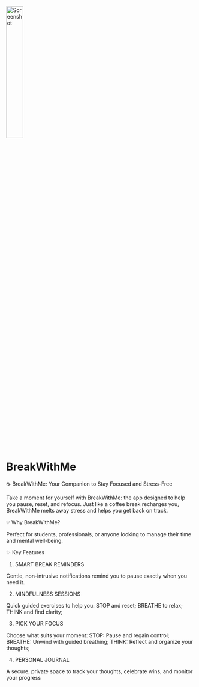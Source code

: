 
<img src="App Icon 2.png" alt="Screenshot" width= "30%"> 

# BreakWithMe
☕️ BreakWithMe: Your Companion to Stay Focused and Stress-Free

Take a moment for yourself with BreakWithMe: the app designed to help you pause, reset, and refocus. 
Just like a coffee break recharges you, BreakWithMe melts away stress and helps you get back on track.

💡 Why BreakWithMe?

Perfect for students, professionals, or anyone looking to manage their time and mental well-being.

✨ Key Features

1. SMART BREAK REMINDERS
   
Gentle, non-intrusive notifications remind you to pause exactly when you need it.

2. MINDFULNESS SESSIONS
   
Quick guided exercises to help you:
STOP and reset; 
BREATHE to relax;
THINK and find clarity;

3. PICK YOUR FOCUS
   
Choose what suits your moment:
STOP: Pause and regain control;
BREATHE: Unwind with guided breathing;
THINK: Reflect and organize your thoughts;

4. PERSONAL JOURNAL
   
A secure, private space to track your thoughts, celebrate wins, and monitor your progress
